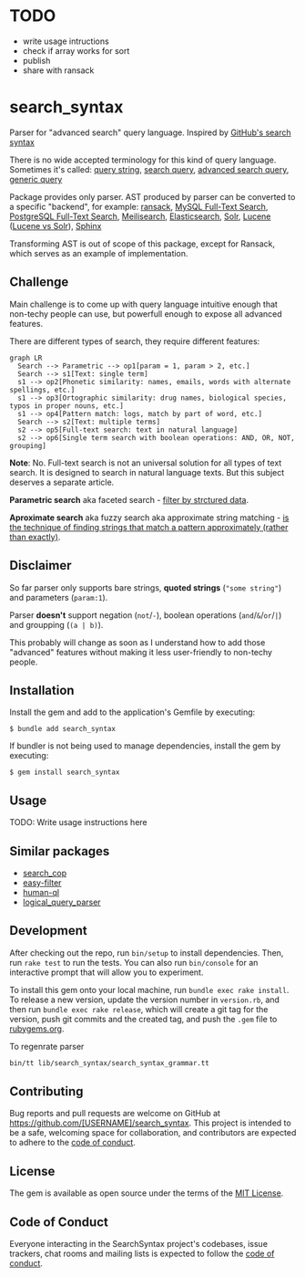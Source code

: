 # TODO

- write usage intructions
- check if array works for sort
- publish
- share with ransack

# search_syntax

Parser for "advanced search" query language. Inspired by [GitHub's search syntax](https://docs.github.com/en/search-github/getting-started-with-searching-on-github/understanding-the-search-syntax)

There is no wide accepted terminology for this kind of query language. Sometimes it's called: [query string](http://recursion.org/query-parser), [search query](https://tgvashworth.com/2016/06/27/twitter-search-query-parser.html), [advanced search query](https://github.com/mixmaxhq/search-string), [generic query](https://github.com/tomprogers/common-query-parser)

Package provides only parser. AST produced by parser can be converted to a specific "backend", for example: [ransack](https://activerecord-hackery.github.io/ransack/getting-started/search-matches/), [MySQL Full-Text Search](https://dev.mysql.com/doc/refman/8.0/en/fulltext-boolean.html), [PostgreSQL Full-Text Search](https://www.postgresql.org/docs/current/textsearch-controls.html#TEXTSEARCH-PARSING-QUERIES), [Meilisearch](https://docs.meilisearch.com/reference/api/search.html#body), [Elasticsearch](https://www.elastic.co/guide/en/elasticsearch/reference/current/query-dsl.html), [Solr](https://solr.apache.org/guide/6_6/the-standard-query-parser.html), [Lucene](https://lucene.apache.org/core/2_9_4/queryparsersyntax.html) ([Lucene vs Solr](https://www.lucenetutorial.com/lucene-vs-solr.html)), [Sphinx](https://sphinxsearch.com/docs/current/extended-syntax.html)

Transforming AST is out of scope of this package, except for Ransack, which serves as an example of implementation.

## Challenge

Main challenge is to come up with query language intuitive enough that non-techy people can use, but powerfull enough to expose all advanced features.

There are different types of search, they require different features:

```mermaid
graph LR
  Search --> Parametric --> op1[param = 1, param > 2, etc.]
  Search --> s1[Text: single term]
  s1 --> op2[Phonetic similarity: names, emails, words with alternate spellings, etc.]
  s1 --> op3[Ortographic similarity: drug names, biological species, typos in proper nouns, etc.]
  s1 --> op4[Pattern match: logs, match by part of word, etc.]
  Search --> s2[Text: multiple terms]
  s2 --> op5[Full-text search: text in natural language]
  s2 --> op6[Single term search with boolean operations: AND, OR, NOT, grouping]
```

**Note**: No. Full-text search is not an universal solution for all types of text search. It is designed to search in natural language texts. But this subject deserves a separate article.

**Parametric search** aka faceted search - [filter by strctured data](https://en.wikipedia.org/wiki/Faceted_search).

**Aproximate search** aka fuzzy search aka approximate string matching - [is the technique of finding strings that match a pattern approximately (rather than exactly)](https://en.wikipedia.org/wiki/Approximate_string_matching).

## Disclaimer

So far parser only supports bare strings, **quoted strings** (`"some string"`) and parameters (`param:1`).

Parser **doesn't** support negation (`not`/`-`), boolean operations (`and`/`&`/`or`/`|`) and groupping (`(a | b)`).

This probably will change as soon as I understand how to add those "advanced" features without making it less user-friendly to non-techy people.

## Installation

Install the gem and add to the application's Gemfile by executing:

    $ bundle add search_syntax

If bundler is not being used to manage dependencies, install the gem by executing:

    $ gem install search_syntax

## Usage

TODO: Write usage instructions here

## Similar packages

- [search_cop](https://github.com/mrkamel/search_cop)
- [easy-filter](https://github.com/Noriller/easy-filter)
- [human-ql](https://github.com/dekellum/human-ql)
- [logical_query_parser](https://github.com/kanety/logical_query_parser)

## Development

After checking out the repo, run `bin/setup` to install dependencies. Then, run `rake test` to run the tests. You can also run `bin/console` for an interactive prompt that will allow you to experiment.

To install this gem onto your local machine, run `bundle exec rake install`. To release a new version, update the version number in `version.rb`, and then run `bundle exec rake release`, which will create a git tag for the version, push git commits and the created tag, and push the `.gem` file to [rubygems.org](https://rubygems.org).

To regenrate parser

```sh
bin/tt lib/search_syntax/search_syntax_grammar.tt
```

## Contributing

Bug reports and pull requests are welcome on GitHub at https://github.com/[USERNAME]/search_syntax. This project is intended to be a safe, welcoming space for collaboration, and contributors are expected to adhere to the [code of conduct](https://github.com/[USERNAME]/search_syntax/blob/master/CODE_OF_CONDUCT.md).

## License

The gem is available as open source under the terms of the [MIT License](https://opensource.org/licenses/MIT).

## Code of Conduct

Everyone interacting in the SearchSyntax project's codebases, issue trackers, chat rooms and mailing lists is expected to follow the [code of conduct](https://github.com/[USERNAME]/search_syntax/blob/master/CODE_OF_CONDUCT.md).

